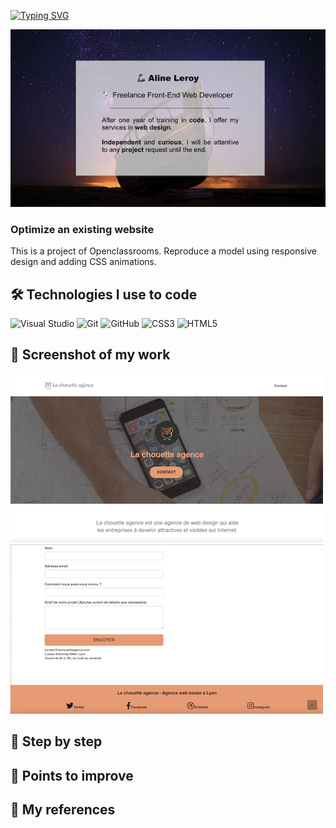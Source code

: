 [![Typing SVG](https://readme-typing-svg.herokuapp.com?color=%23E06F26&size=24&center=true&lines=Welcome+in+my+ReadMe)](https://git.io/typing-svg)

![Cover](https://github.com/AlineAl/AlineLeroy_2_17122020/blob/main/images/Aline_github.001.png)

### Optimize an existing website

This is a project of Openclassrooms. Reproduce a model using responsive design and adding CSS animations.

## 🛠 Technologies I use to code

![Visual Studio](https://img.shields.io/badge/Visual%20Studio-5C2D91.svg?style=for-the-badge&logo=visual-studio&logoColor=white) 	![Git](https://img.shields.io/badge/git-%23F05033.svg?style=for-the-badge&logo=git&logoColor=white) ![GitHub](https://img.shields.io/badge/github-%23121011.svg?style=for-the-badge&logo=github&logoColor=white) 	![CSS3](https://img.shields.io/badge/css3-%231572B6.svg?style=for-the-badge&logo=css3&logoColor=white) ![HTML5](https://img.shields.io/badge/html5-%23E34F26.svg?style=for-the-badge&logo=html5&logoColor=white)

## 🎥 Screenshot of my work

![Cover](https://github.com/AlineAl/AlineLeroy_4_22042021/blob/master/img/Capture%20d%E2%80%99e%CC%81cran%202021-10-27%20a%CC%80%2016.46.52.png)
![Cover](https://github.com/AlineAl/AlineLeroy_4_22042021/blob/master/img/Capture%20d%E2%80%99e%CC%81cran%202021-10-27%20a%CC%80%2016.47.27.png)

## 💾 Step by step

## 🔌 Points to improve

## 🧬 My references
